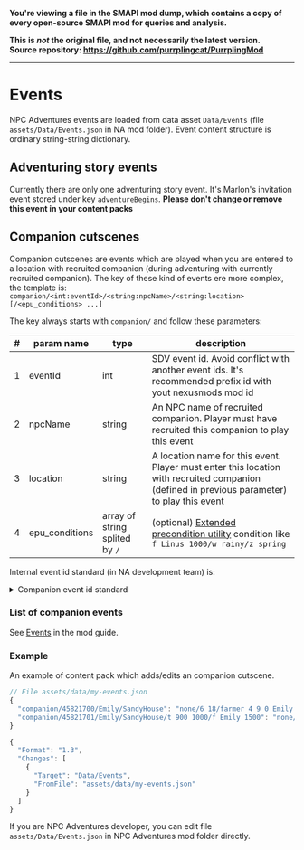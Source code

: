 **You're viewing a file in the SMAPI mod dump, which contains a copy of every open-source SMAPI mod
for queries and analysis.**

**This is _not_ the original file, and not necessarily the latest version.**  
**Source repository: https://github.com/purrplingcat/PurrplingMod**

----

# Events

NPC Adventures events are loaded from data asset `Data/Events` (file `assets/Data/Events.json` in NA mod folder). Event content structure is ordinary string-string dictionary.

## Adventuring story events

Currently there are only one adventuring story event. It's Marlon's invitation event stored under key `adventureBegins`. **Please don't change or remove this event in your content packs**

## Companion cutscenes

Companion cutscenes are events which are played when you are entered to a location with recruited companion (during adventuring with currently recruited companion). The key of these kind of events ere more complex, the template is: `companion/<int:eventId>/<string:npcName>/<string:location>[/<epu_conditions> ...]`

The key always starts with `companion/` and follow these parameters:

| # | param name | type | description |
| --- | ---------- | ---- | -------------------------------- |
| 1 | eventId | int | SDV event id. Avoid conflict with another event ids. It's recommended prefix id with yout nexusmods mod id |
| 2 | npcName | string | An NPC name of recruited companion. Player must have recruited this companion to play this event |
| 3 | location | string | A location name for this event. Player must enter this location with recruited companion (defined in previous parameter) to play this event |
| 4 | epu_conditions | array of string splited by `/` | (optional) [Extended precondition utility](https://github.com/ChroniclerCherry/stardew-valley-mods/blob/master/ExpandedPreconditionsUtility/README.md) condition like `f Linus 1000/w rainy/z spring`

Internal event id standard (in NA development team) is:

<details>
  <summary>Companion event id standard</summary>
```
     Nexus mod id (4582 is NA's nexus id. For content packs use yours)
    /
   /    Number of companion in companion disposition file (entry index)
  /    /
4582 1n xx
     \   \ 
      \   Number of event for this companion
       \ 
        Event type: companion event (1)
```
</details>

### List of companion events

See [Events](../guide/events.md) in the mod guide.

### Example

An example of content pack which adds/edits an companion cutscene.

```js
// File assets/data/my-events.json
{            
  "companion/45821700/Emily/SandyHouse": "none/6 18/farmer 4 9 0 Emily 4 8 0 Sandy 2 5 2 Bouncer 17 3 2/pause 1000/skippable/pause 200" // prefix 4582 is NPC Adventures nexusmods mod id. Dont' use this prefix, use another one in your content pack
  "companion/45821701/Emily/SandyHouse/t 900 1000/f Emily 1500": "none/6 18/farmer 4 9 0 Emily 4 8 0 Sandy 2 5 2 Bouncer 17 3 2/pause 1000/skippable/pause 200"
}
```

```js
{
  "Format": "1.3",
  "Changes": [
    {
      "Target": "Data/Events",
      "FromFile": "assets/data/my-events.json"
    }
  ]
}
```

If you are NPC Adventures developer, you can edit file `assets/Data/Events.json` in NPC Adventures mod folder directly.

